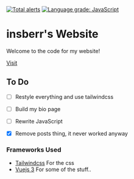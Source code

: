 [![Total alerts](https://img.shields.io/lgtm/alerts/g/insberr/insberr.github.io.svg?logo=lgtm&logoWidth=18)](https://lgtm.com/projects/g/insberr/insberr.github.io/alerts/)
[![Language grade: JavaScript](https://img.shields.io/lgtm/grade/javascript/g/insberr/insberr.github.io.svg?logo=lgtm&logoWidth=18)](https://lgtm.com/projects/g/insberr/insberr.github.io/context:javascript)

# insberr's Website
Welcome to the code for my website!

[Visit](https://insberr.github.io/)

## To Do
- [ ] Restyle everything and use tailwindcss
- [ ] Build my bio page
- [ ] Rewrite JavaScript
- [x] Remove posts thing, it never worked anyway


### Frameworks Used
- [Tailwindcss](https://tailwindcss.com/) For the css
- [Vuejs 3](https://v3.vuejs.org/) For some of the stuff..
